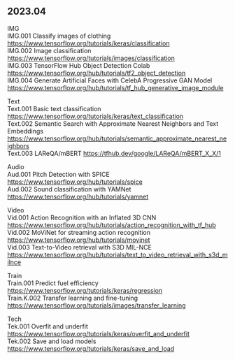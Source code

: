 
## 2023.04


IMG	  	
IMG.001	Classify images of clothing	https://www.tensorflow.org/tutorials/keras/classification   
IMG.002	Image classification	https://www.tensorflow.org/tutorials/images/classification  
IMG.003	TensorFlow Hub Object Detection Colab	https://www.tensorflow.org/hub/tutorials/tf2_object_detection  
IMG.004	Generate Artificial Faces with CelebA Progressive GAN Model	https://www.tensorflow.org/hub/tutorials/tf_hub_generative_image_module  
		
		
		
		
Text	  	
Text.001	Basic text classification	https://www.tensorflow.org/tutorials/keras/text_classification  
Text.002	Semantic Search with Approximate Nearest Neighbors and Text Embeddings	  https://www.tensorflow.org/hub/tutorials/semantic_approximate_nearest_neighbors  
Text.003	LAReQA/mBERT	https://tfhub.dev/google/LAReQA/mBERT_X_X/1  
		
		
		
Audio		  
Aud.001	Pitch Detection with SPICE	https://www.tensorflow.org/hub/tutorials/spice  
Aud.002	Sound classification with YAMNet	https://www.tensorflow.org/hub/tutorials/yamnet  
		
		
		
Video	  	
Vid.001	Action Recognition with an Inflated 3D CNN	https://www.tensorflow.org/hub/tutorials/action_recognition_with_tf_hub  
Vid.002	MoViNet for streaming action recognition	https://www.tensorflow.org/hub/tutorials/movinet  
Vid.003	Text-to-Video retrieval with S3D MIL-NCE	https://www.tensorflow.org/hub/tutorials/text_to_video_retrieval_with_s3d_milnce  
		
		
Train		  
Train.001	Predict fuel efficiency	https://www.tensorflow.org/tutorials/keras/regression  
Train.K.002	Transfer learning and fine-tuning	https://www.tensorflow.org/tutorials/images/transfer_learning  
		
		
Tech  		
Tek.001	Overfit and underfit	https://www.tensorflow.org/tutorials/keras/overfit_and_underfit  
Tek.002	Save and load models	https://www.tensorflow.org/tutorials/keras/save_and_load  
